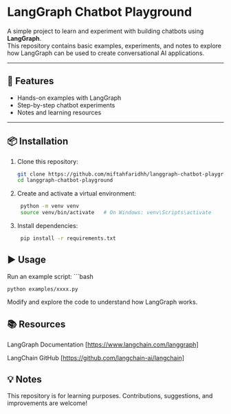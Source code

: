 # LangGraph Chatbot Playground

A simple project to learn and experiment with building chatbots using **LangGraph**.  
This repository contains basic examples, experiments, and notes to explore how LangGraph can be used to create conversational AI applications.

---

## 🚀 Features
- Hands-on examples with LangGraph
- Step-by-step chatbot experiments
- Notes and learning resources

---

## 📦 Installation

1. Clone this repository:
   ```bash
   git clone https://github.com/miftahfaridhh/langgraph-chatbot-playground.git
   cd langgraph-chatbot-playground

2. Create and activate a virtual environment:
   ```bash
    python -m venv venv
    source venv/bin/activate   # On Windows: venv\Scripts\activate
   
3. Install dependencies:
   ```bash
    pip install -r requirements.txt

## ▶️ Usage

Run an example script:
    ```bash
    
    python examples/xxxx.py


Modify and explore the code to understand how LangGraph works.

## 📚 Resources

LangGraph Documentation [https://www.langchain.com/langgraph]

LangChain GitHub [https://github.com/langchain-ai/langchain]

## 💡 Notes

This repository is for learning purposes. Contributions, suggestions, and improvements are welcome!
